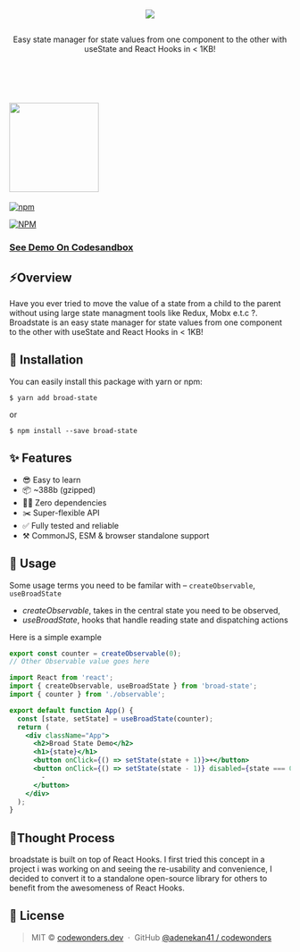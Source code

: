 <br />
<p align="center">
  <img src="https://i.ibb.co/w465vbK/Frame-1broad.png"/>
</p>
<h2 align="center"></h2>

<p align="center">Easy state manager for state values from one component to the other with useState and React Hooks in < 1KB! </p>

<br />
<br />
<h1>
  <img src="https://i.ibb.co/gVqCCky/Broadstate.png" width="160"/>
</h1>

[![npm](https://badge.fury.io/js/broad-state.svg)](https://www.npmjs.com/package/broad-state)

[![NPM](https://nodei.co/npm/broad-state.png?downloads=true&downloadRank=true&stars=true)](https://nodei.co/npm/broad-state/)

<!-- useState, but simplified for complex states in React apps. -->

### [See Demo On Codesandbox](https://codesandbox.io/s/broad-state-pb971?file=/src/App.js)

## ⚡️Overview

Have you ever tried to move the value of a state from a child to the parent
without using large state managment tools like Redux, Mobx e.t.c ?. Broadstate
is an easy state manager for state values from one component to the other with
useState and React Hooks in < 1KB!

## 🔧 Installation

You can easily install this package with yarn or npm:

```
$ yarn add broad-state
```

or

```
$ npm install --save broad-state
```

## ✨ Features

- 😎 Easy to learn
- 📦 ~388b (gzipped)
- 🙅‍♂️ Zero dependencies
- ✂️ Super-flexible API
- ✅ Fully tested and reliable
- ⚒ CommonJS, ESM & browser standalone support

## 📖 Usage

Some usage terms you need to be familar with – `createObservable`,
`useBroadState`

- _createObservable_, takes in the central state you need to be observed,
- _useBroadState_, hooks that handle reading state and dispatching actions

Here is a simple example

```js
export const counter = createObservable(0);
// Other Observable value goes here
```

```jsx
import React from 'react';
import { createObservable, useBroadState } from 'broad-state';
import { counter } from './observable';

export default function App() {
  const [state, setState] = useBroadState(counter);
  return (
    <div className="App">
      <h2>Broad State Demo</h2>
      <h1>{state}</h1>
      <button onClick={() => setState(state + 1)}>+</button>
      <button onClick={() => setState(state - 1)} disabled={state === 0}>
        -
      </button>
    </div>
  );
}
```

## 🤔Thought Process

broadstate is built on top of React Hooks. I first tried this concept in a
project i was working on and seeing the re-usability and convenience, I decided
to convert it to a standalone open-source library for others to benefit from the
awesomeness of React Hooks.

## 🤝 License

> MIT © [codewonders.dev](https://codewonders.dev) &nbsp;&middot;&nbsp; GitHub
> [@adenekan41 / codewonders](https://github.com/adenekan41)

